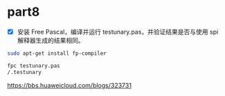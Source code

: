 # part8

- [x] 安装 Free Pascal，编译并运行 testunary.pas，并验证结果是否与使用 spi 解释器生成的结果相同。

```bash
sudo apt-get install fp-compiler
```

```bash
fpc testunary.pas
/.testunary
```

https://bbs.huaweicloud.com/blogs/323731